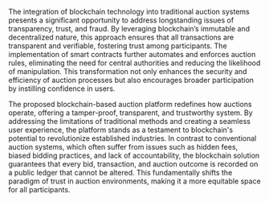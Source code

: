 The integration of blockchain technology into traditional auction systems presents a significant opportunity to address longstanding issues of transparency, trust, and fraud. By leveraging blockchain’s immutable and decentralized nature, this approach ensures that all transactions are transparent and verifiable, fostering trust among participants. The implementation of smart contracts further automates and enforces auction rules, eliminating the need for central authorities and reducing the likelihood of manipulation. This transformation not only enhances the security and efficiency of auction processes but also encourages broader participation by instilling confidence in users.

The proposed blockchain-based auction platform redefines how auctions operate, offering a tamper-proof, transparent, and trustworthy system. By addressing the limitations of traditional methods and creating a seamless user experience, the platform stands as a testament to blockchain's potential to revolutionize established industries. In contrast to conventional auction systems, which often suffer from issues such as hidden fees, biased bidding practices, and lack of accountability, the blockchain solution guarantees that every bid, transaction, and auction outcome is recorded on a public ledger that cannot be altered. This fundamentally shifts the paradigm of trust in auction environments, making it a more equitable space for all participants.
